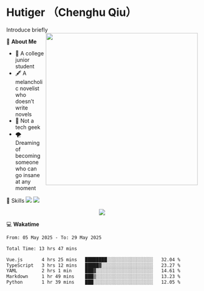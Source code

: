 # Hutiger （Chenghu Qiu）
Introduce briefly
<a href="#">
<img align="right" width="400" src="https://github-readme-stats-tau-lilac-25.vercel.app/api/top-langs/?username=hutiger9&layout=compact&langs_count=8&theme=transparent" />
</a>

💭 **About Me**

- 🏫 A college junior student
- 🖋️ A melancholic novelist who doesn’t write novels
- 🚫 Not a tech geek
- 🌪️ Dreaming of becoming someone who can go insane at any moment


🚀 Skills
![](https://img.shields.io/badge/-python-3e74a2?style=for-the-badge&logo=Python&logoColor=fff)
![](https://img.shields.io/badge/-pytorch-ee4c2c?style=for-the-badge&logo=PyTorch&logoColor=fff)

</p>
    <p align="center">
    <img src="https://profile-counter.glitch.me/{hutiger9}/count.svg" />
</p>


💻 **Wakatime**

<!--START_SECTION:waka-->

```txt
From: 05 May 2025 - To: 29 May 2025

Total Time: 13 hrs 47 mins

Vue.js       4 hrs 25 mins   ████████░░░░░░░░░░░░░░░░░   32.04 %
TypeScript   3 hrs 12 mins   █████▓░░░░░░░░░░░░░░░░░░░   23.27 %
YAML         2 hrs 1 min     ███▓░░░░░░░░░░░░░░░░░░░░░   14.61 %
Markdown     1 hr 49 mins    ███▒░░░░░░░░░░░░░░░░░░░░░   13.23 %
Python       1 hr 39 mins    ███░░░░░░░░░░░░░░░░░░░░░░   12.05 %
```

<!--END_SECTION:waka-->
